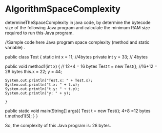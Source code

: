 # AlgorithmSpaceComplexity
determineTheSpaceComplexity in java code, by determine the bytecode size of the following Java program
and calculate the minimum RAM size required to run this Java program.


//Sample code here  Java program space complexity (method and static variable) .

public class Test {
    static int x = 11; //4bytes
    private int y = 33; // 4bytes
    
public void method1(int x) {
     // 12+4 = 16 bytes
    Test t = new Test();   //16+12 = 28 bytes
    this.x = 22;
    y = 44;
    
    System.out.println("Test.x: " + Test.x);
    System.out.println("t.x: " + t.x);
    System.out.println("t.y: " + t.y);
    System.out.println("y: " + y);
    
    }
    
public static void main(String[] args){
    Test t = new Test(); 4+8 =12 bytes
    t.method1(5);
    }
}

So, the complexity of this Java program is: 28 bytes.
